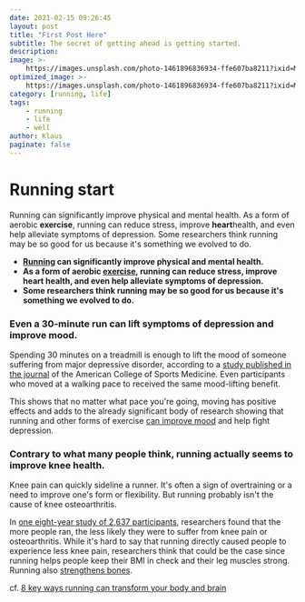 ```yaml
---
date: 2021-02-15 09:26:45
layout: post
title: "First Post Here"
subtitle: The secret of getting ahead is getting started.
description: 
image: >-
    https://images.unsplash.com/photo-1461896836934-ffe607ba8211?ixid=MXwxMjA3fDB8MHxwaG90by1wYWdlfHx8fGVufDB8fHw%3D&ixlib=rb-1.2.1&auto=format&fit=crop&w=2550&q=80
optimized_image: >-
    https://images.unsplash.com/photo-1461896836934-ffe607ba8211?ixid=MXwxMjA3fDB8MHxwaG90by1wYWdlfHx8fGVufDB8fHw%3D&ixlib=rb-1.2.1&auto=format&fit=crop&w=2550&q=80
category: [running, life]
tags: 
    - running
    - life
    - well
author: Klaus
paginate: false
---
```





# Running start

Running can significantly improve physical and mental health. As a form of aerobic **exercise**, running can reduce stress, improve **heart**health, and even help alleviate symptoms of depression. Some researchers think running may be so good for us because it's something we evolved to do.

- **[Running](http://www.businessinsider.com/category/running) can significantly improve physical and mental health.**
- **As a form of aerobic [exercise](http://www.businessinsider.com/category/exercise), running can reduce stress, improve heart health, and even help alleviate symptoms of depression.**
- **Some researchers think running may be so good for us because it's something we evolved to do.**



### Even a 30-minute run can lift symptoms of depression and improve mood.

Spending 30 minutes on a treadmill is enough to lift the mood of someone suffering from major depressive disorder, according to a [study published in the journal](https://www.ncbi.nlm.nih.gov/pubmed/16331126) of the American College of Sports Medicine. Even participants who moved at a walking pace to received the same mood-lifting benefit.

This shows that no matter what pace you're going, moving has positive effects and adds to the already significant body of research showing that running and other forms of exercise [can improve mood](http://www.apa.org/monitor/2011/12/exercise.aspx) and help fight depression.





### Contrary to what many people think, running actually seems to improve knee health.

Knee pain can quickly sideline a runner. It's often a sign of overtraining or a need to improve one's form or flexibility. But running probably isn't the cause of knee osteoarthritis.

In [one eight-year study of 2,637 participants](https://onlinelibrary.wiley.com/doi/abs/10.1002/acr.22939), researchers found that the more people ran, the less likely they were to suffer from knee pain or osteoarthritis. While it's hard to say that running directly caused people to experience less knee pain, researchers think that could be the case since running helps people keep their BMI in check and their leg muscles strong. Running also [strengthens bones](https://www.bones.nih.gov/health-info/bone/bone-health/exercise/exercise-your-bone-health).







cf. [8 key ways running can transform your body and brain](https://www.businessinsider.com/health-benefits-of-running-2018-4#even-a-30-minute-run-can-lift-symptoms-of-depression-and-improve-mood-1)














